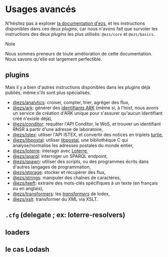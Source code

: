# Usages avancés

N'hésitez pas à explorer [la documentation
d'ezs](https://inist-cnrs.github.io/ezs/#/?id=ezs-illustration), et les
instructions disponibles dans ces deux *plugins*, car nous n'avons fait que
survoler les instructions des deux *plugins* les plus utilisés: `@ezs/core` et
`@ezs/basics`.  

> [!NOTE]  
> Nous sommes preneurs de toute amélioration de cette documentation.  
> Nous savons qu'elle est largement perfectible.  

## plugins

Mais il y a bien d'autres instructions disponibles dans les *plugins* déjà
publiés, même s'ils sont plus spécialisés.  

- [@ezs/analytics](https://inist-cnrs.github.io/ezs/#/plugin-analytics):
  croiser, compter, trier, agréger des flux,
- [@ezs/ark](https://inist-cnrs.github.io/ezs/#/plugin-ark): générer des
  [identifiants ARK](https://fr.wikipedia.org/wiki/Archival_Resource_Key) (même
  si, à l'Inist, nous avons un service de création d'ARK unique pour s'assurer
  qu'aucun identifiant créé n'existe déjà),
- [@ezs/conditor](https://inist-cnrs.github.io/ezs/#/plugin-conditor): requêter
  l'API Conditor, le WoS, et trouver un identifiant RNSR à partir d'une adresse
  de laboratoire,
- [@ezs/istex](https://inist-cnrs.github.io/ezs/#/plugin-istex): utiliser l'API
  ISTEX, et convertir des notices en triplets
  [turtle](https://fr.wikipedia.org/wiki/Turtle_(syntaxe)),
- [@ezs/libpostal](https://inist-cnrs.github.io/ezs/#/plugin-libpostal):
  utiliser [libpostal](https://github.com/openvenues/libpostal), une
  bibliothèque C qui analyse/normalise les adresses postales du monde entier,
- [@ezs/loterre](https://inist-cnrs.github.io/ezs/#/plugin-loterre): interagir
  avec [Loterre](https://loterre.istex.fr/fr/),
- [@ezs/sparql](https://inist-cnrs.github.io/ezs/#/plugin-sparql): interroger un
  SPARQL endpoint,
- [@ezs/spawn](https://inist-cnrs.github.io/ezs/#/plugin-spawn): utiliser des
  scripts, ou des programmes écrits dans d'autres langages de programmation,
- [@ezs/storage](https://inist-cnrs.github.io/ezs/#/plugin-storage): stocker et
  récupérer des flux,
- [@ezs/strings](https://inist-cnrs.github.io/ezs/#/plugin-strings): manipuler
  des chaînes de caractères,
- [@ezs/teeft](https://inist-cnrs.github.io/ezs/#/plugin-teeft): extraire des
  mots-clés spécifiques à un texte (en français ou en anglais),
- [@ezs/transformers](https://inist-cnrs.github.io/ezs/#/plugin-transformers):
  les
  [*transformers*](https://www.lodex.fr/docs/documentation/principales-fonctionnalites-disponibles/transformer-des-donnees/)
  de lodex,
- [@ezs/xslt](https://inist-cnrs.github.io/ezs/#/plugin-xslt): transformer du
  XML via XSLT.

## `.cfg` (delegate ; ex: loterre-resolvers)

## loaders

## le cas Lodash

